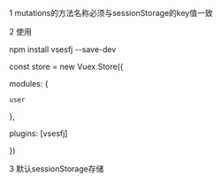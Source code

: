 1 mutations的方法名称必须与sessionStorage的key值一致  

2 使用  

npm install vsesfj --save-dev  

const store = new Vuex.Store({  

  modules: {  

    user  

  },  

  plugins: [vsesfj]  

})  

3 默认sessionStorage存储  
